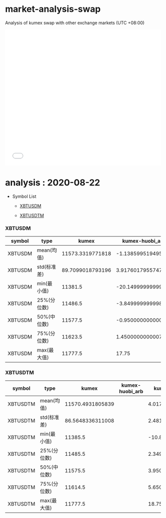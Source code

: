 # market-analysis-swap
Analysis of kumex swap with other exchange markets (UTC +08:00)

<iframe width="100%" height="440" src="./data.html" frameborder="no" border="0" scrolling="no"></iframe>

# analysis : 2020-08-22
* Symbol List

  * [XBTUSDM](#xbtusdm)

  * [XBTUSDTM](#xbtusdtm)


### XBTUSDM

symbol|type|kumex|kumex-huobi_arb|kumex-okex_arb
---|---|---|---|---
XBTUSDM | mean(均值) | 11573.3319771818 | -1.13859951949537 | 3.49368420442047
XBTUSDM | std(标准差) | 89.7099018793196 | 3.91760179557472 | 2.76822818175602
XBTUSDM | min(最小值) | 11381.5 | -20.1499999999996 | -14.3500000000004
XBTUSDM | 25%(分位数) | 11486.5 | -3.84999999999855 | 1.45000000000073
XBTUSDM | 50%(中位数) | 11577.5 | -0.950000000000728 | 3.34999999999855
XBTUSDM | 75%(分位数) | 11623.5 | 1.45000000000073 | 5.15000000000146
XBTUSDM | max(最大值) | 11777.5 | 17.75 | 19.8500000000004


### XBTUSDTM

symbol|type|kumex|kumex-huobi_arb|kumex-okex_arb
---|---|---|---|---
XBTUSDTM | mean(均值) | 11570.4931805839 |  | 4.01719867924645
XBTUSDTM | std(标准差) | 86.5648336311008 |  | 2.48190996406658
XBTUSDTM | min(最小值) | 11385.5 |  | -10.8499999999985
XBTUSDTM | 25%(分位数) | 11485.5 |  | 2.34999999999855
XBTUSDTM | 50%(中位数) | 11575.5 |  | 3.95000000000073
XBTUSDTM | 75%(分位数) | 11614.5 |  | 5.65000000000146
XBTUSDTM | max(最大值) | 11777.5 |  | 18.75


